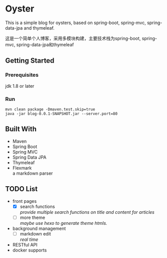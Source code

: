 # Oyster  

This is a simple blog for oysters, based on spring-boot, spring-mvc, spring-data-jpa and thymeleaf.

这是一个简单个人博客，采用多模块构建，主要技术栈为spring-boot, spring-mvc, spring-data-jpa和thymeleaf

## Getting Started

### Prerequisites

jdk 1.8 or later

### Run

```
mvn clean package -Dmaven.test.skip=true
java -jar blog-0.0.1-SNAPSHOT.jar --server.port=80
```

## Built With

- Maven
- Spring Boot
- Spring MVC
- Spring Data JPA
- Thymeleaf
- Flexmark  
    a markdown parser

## TODO List

- front pages
    - [x] search functions  
        *provide multiple search functions on title and content for articles*
    - [ ] more theme  
        *maybe use hexo to generate theme htmls.*
- background management
    - [ ] markdown edit  
        *real time*
- RESTful API
- docker supports



